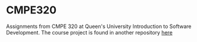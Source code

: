 # CMPE320
Assignments from CMPE 320 at Queen's University Introduction to Software Development. The course project is found in another repository [here](https://github.com/Henrywils0n/Queen-Online-Casino)
